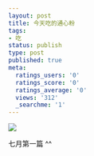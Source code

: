```yaml
---
layout: post
title: 今天吃的通心粉
tags:
- 吃
status: publish
type: post
published: true
meta:
  ratings_users: '0'
  ratings_score: '0'
  ratings_average: '0'
  views: '312'
  _searchme: '1'
---
```


![](https://dl.dropboxusercontent.com/u/308058/blogimages/2010/07/img_0170.jpg)

七月第一篇 ^^


